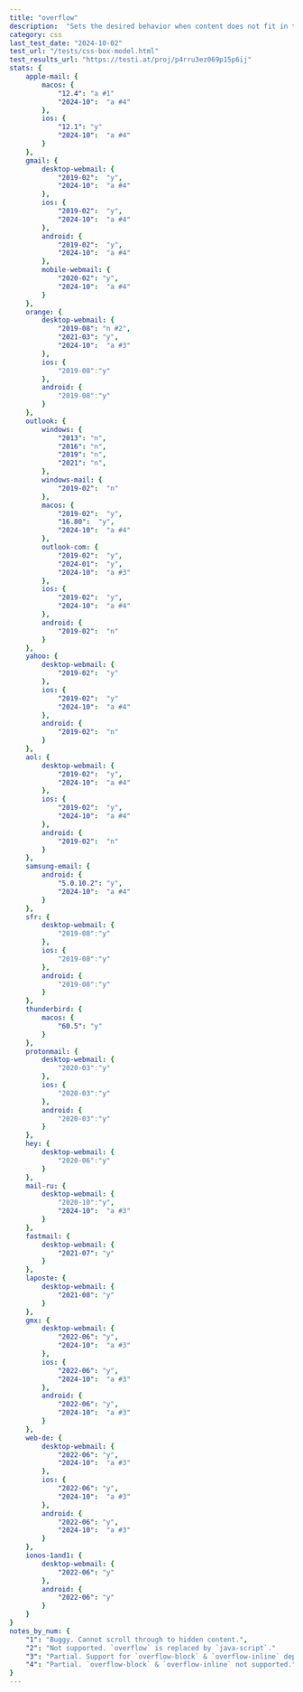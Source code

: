 ```yaml
---
title: "overflow"
description:  "Sets the desired behavior when content does not fit in the element's padding box"
category: css
last_test_date: "2024-10-02"
test_url: "/tests/css-box-model.html"
test_results_url: "https://testi.at/proj/p4rru3ez069p15p6ij"
stats: {
    apple-mail: {
        macos: {
            "12.4": "a #1"
            "2024-10":  "a #4"
        },
        ios: {
            "12.1": "y"
            "2024-10":  "a #4"
        }
    },
    gmail: {
        desktop-webmail: {
            "2019-02":  "y",
            "2024-10":  "a #4"
        },
        ios: {
            "2019-02":  "y",
            "2024-10":  "a #4"
        },
        android: {
            "2019-02":  "y",
            "2024-10":  "a #4"
        },
        mobile-webmail: {
            "2020-02": "y",
            "2024-10":  "a #4"
        }
    },
    orange: {
        desktop-webmail: {
            "2019-08": "n #2",
            "2021-03": "y",
            "2024-10":  "a #3"
        },
        ios: {
            "2019-08":"y"
        },
        android: {
            "2019-08":"y"
        }
    },
    outlook: {
        windows: {
            "2013": "n",
            "2016": "n",
            "2019": "n",
            "2021": "n",
        },
        windows-mail: {
            "2019-02":  "n"
        },
        macos: {
            "2019-02":  "y",
            "16.80":  "y",
            "2024-10":  "a #4"
        },
        outlook-com: {
            "2019-02":  "y",
            "2024-01":  "y",
            "2024-10":  "a #3"
        },
        ios: {
            "2019-02":  "y",
            "2024-10":  "a #4"
        },
        android: {
            "2019-02":  "n"
        }
    },
    yahoo: {
        desktop-webmail: {
            "2019-02":  "y"
        },
        ios: {
            "2019-02":  "y"
            "2024-10":  "a #4"
        },
        android: {
            "2019-02":  "n"
        }
    },
    aol: {
        desktop-webmail: {
            "2019-02":  "y",
            "2024-10":  "a #4"
        },
        ios: {
            "2019-02":  "y",
            "2024-10":  "a #4"
        },
        android: {
            "2019-02":  "n"
        }
    },
    samsung-email: {
        android: {
            "5.0.10.2": "y",
            "2024-10":  "a #4"
        }
    },
    sfr: {
        desktop-webmail: {
            "2019-08":"y"
        },
        ios: {
            "2019-08":"y"
        },
        android: {
            "2019-08":"y"
        }
    },
    thunderbird: {
        macos: {
            "60.5": "y"
        }
    },
    protonmail: {
        desktop-webmail: {
            "2020-03":"y"
        },
        ios: {
            "2020-03":"y"
        },
        android: {
            "2020-03":"y"
        }
    },
    hey: {
        desktop-webmail: {
            "2020-06":"y"
        }
    },
    mail-ru: {
        desktop-webmail: {
            "2020-10":"y",
            "2024-10":  "a #3"
        }
    },
    fastmail: {
        desktop-webmail: {
            "2021-07": "y"
        }
    },
    laposte: {
        desktop-webmail: {
            "2021-08": "y"
        }
    },
    gmx: {
        desktop-webmail: {
            "2022-06": "y",
            "2024-10":  "a #3"
        },
        ios: {
            "2022-06": "y",
            "2024-10":  "a #3"
        },
        android: {
            "2022-06": "y",
            "2024-10":  "a #3"
        }
    },
    web-de: {
        desktop-webmail: {
            "2022-06": "y",
            "2024-10":  "a #3"
        },
        ios: {
            "2022-06": "y",
            "2024-10":  "a #3"
        },
        android: {
            "2022-06": "y",
            "2024-10":  "a #3"
        }
    },
    ionos-1and1: {
        desktop-webmail: {
            "2022-06": "y"
        },
        android: {
            "2022-06": "y"
        }
    }
}
notes_by_num: {
    "1": "Buggy. Cannot scroll through to hidden content.",
    "2": "Not supported. `overflow` is replaced by `java-script`."
    "3": "Partial. Support for `overflow-block` & `overflow-inline` depends on browser support."
    "4": "Partial. `overflow-block` & `overflow-inline` not supported."
}
---
```

